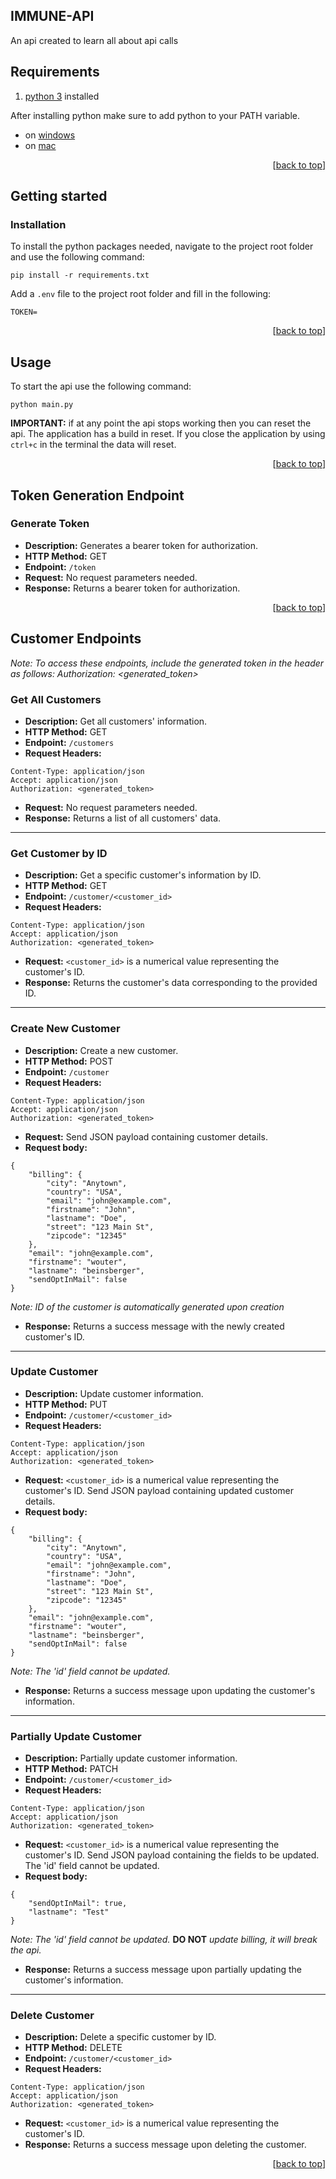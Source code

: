 <a name="readme-top"></a>

## IMMUNE-API

An api created to learn all about api calls

## Requirements

1. [python 3](https://www.python.org/downloads/) installed

After installing python make sure to add python to your PATH variable.
- on [windows](https://datatofish.com/add-python-to-windows-path/)
- on [mac](https://opensource.com/article/19/5/python-3-default-mac)

<p align="right">[<a href="#readme-top">back to top</a>]</p>

## Getting started

### Installation

To install the python packages needed, navigate to the project root folder and use the following command:
```
pip install -r requirements.txt
```

Add a `.env` file to the project root folder and fill in the following:
```
TOKEN=
```
<p align="right">[<a href="#readme-top">back to top</a>]</p>

## Usage

To start the api use the following command:
```
python main.py
```

**IMPORTANT:** if at any point the api stops working then you can reset the api. The application has a build in reset. If you close the application by using `ctrl+c` in the terminal the data will reset.

<p align="right">[<a href="#readme-top">back to top</a>]</p>

## Token Generation Endpoint

### Generate Token
- **Description:** Generates a bearer token for authorization.
- **HTTP Method:** GET
- **Endpoint:** `/token`
- **Request:** No request parameters needed.
- **Response:** Returns a bearer token for authorization.

<p align="right">[<a href="#readme-top">back to top</a>]</p>

## Customer Endpoints

*Note: To access these endpoints, include the generated token in the header as follows: Authorization: <generated_token>*


### Get All Customers
- **Description:** Get all customers' information.
- **HTTP Method:** GET
- **Endpoint:** `/customers`
- **Request Headers:** 
```
Content-Type: application/json
Accept: application/json
Authorization: <generated_token>
```
- **Request:** No request parameters needed.
- **Response:** Returns a list of all customers' data.

---

### Get Customer by ID
- **Description:** Get a specific customer's information by ID.
- **HTTP Method:** GET
- **Endpoint:** `/customer/<customer_id>`
- **Request Headers:** 
```
Content-Type: application/json
Accept: application/json
Authorization: <generated_token>
```
- **Request:** `<customer_id>` is a numerical value representing the customer's ID.
- **Response:** Returns the customer's data corresponding to the provided ID.

---

### Create New Customer
- **Description:** Create a new customer.
- **HTTP Method:** POST
- **Endpoint:** `/customer`
- **Request Headers:** 
```
Content-Type: application/json
Accept: application/json
Authorization: <generated_token>
```
- **Request:** Send JSON payload containing customer details.
- **Request body:**
```
{
    "billing": {
        "city": "Anytown",
        "country": "USA",
        "email": "john@example.com",
        "firstname": "John",
        "lastname": "Doe",
        "street": "123 Main St",
        "zipcode": "12345"
    },
    "email": "john@example.com",
    "firstname": "wouter",
    "lastname": "beinsberger",
    "sendOptInMail": false
}
```
*Note: ID of the customer is automatically generated upon creation*
- **Response:** Returns a success message with the newly created customer's ID.

---

### Update Customer
- **Description:** Update customer information.
- **HTTP Method:** PUT
- **Endpoint:** `/customer/<customer_id>`
- **Request Headers:** 
```
Content-Type: application/json
Accept: application/json
Authorization: <generated_token>
```
- **Request:** `<customer_id>` is a numerical value representing the customer's ID. Send JSON payload containing updated customer details.
- **Request body:**
```
{
    "billing": {
        "city": "Anytown",
        "country": "USA",
        "email": "john@example.com",
        "firstname": "John",
        "lastname": "Doe",
        "street": "123 Main St",
        "zipcode": "12345"
    },
    "email": "john@example.com",
    "firstname": "wouter",
    "lastname": "beinsberger",
    "sendOptInMail": false
}
```
*Note: The 'id' field cannot be updated.*
- **Response:** Returns a success message upon updating the customer's information.

---

### Partially Update Customer
- **Description:** Partially update customer information.
- **HTTP Method:** PATCH
- **Endpoint:** `/customer/<customer_id>`
- **Request Headers:** 
```
Content-Type: application/json
Accept: application/json
Authorization: <generated_token>
```
- **Request:** `<customer_id>` is a numerical value representing the customer's ID. Send JSON payload containing the fields to be updated. The 'id' field cannot be updated.
- **Request body:**
```
{
    "sendOptInMail": true,
    "lastname": "Test"
}
```
*Note: The 'id' field cannot be updated.*
**DO NOT** *update billing, it will break the api.*
- **Response:** Returns a success message upon partially updating the customer's information.

---

### Delete Customer
- **Description:** Delete a specific customer by ID.
- **HTTP Method:** DELETE
- **Endpoint:** `/customer/<customer_id>`
- **Request Headers:** 
```
Content-Type: application/json
Accept: application/json
Authorization: <generated_token>
```
- **Request:** `<customer_id>` is a numerical value representing the customer's ID.
- **Response:** Returns a success message upon deleting the customer.

<p align="right">[<a href="#readme-top">back to top</a>]</p>
